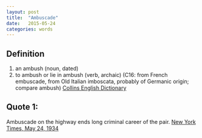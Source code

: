 ```yaml
---
layout: post
title:  "Ambuscade"
date:   2015-05-24
categories: words
---
```


Definition
----------
1. an ambush (noun, dated)
2. to ambush or lie in ambush (verb, archaic)
(C16: from French embuscade, from Old Italian imboscata, probably of Germanic origin; compare ambush)
[Collins English Dictionary]

Quote 1: 
--------
Ambuscade on the highway ends long criminal career of the pair. [New York Times, May 24, 1934]

[Collins English Dictionary]:   http://www.thefreedictionary.com/ambuscade  
[New York Times, May 24, 1934]: http://nyti.ms/1enTb73


